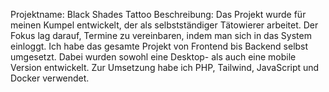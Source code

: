 Projektname: Black Shades Tattoo
Beschreibung: Das Projekt wurde für meinen Kumpel entwickelt, der als selbstständiger Tätowierer arbeitet.
Der Fokus lag darauf, Termine zu vereinbaren, indem man sich in das System einloggt.
Ich habe das gesamte Projekt von Frontend bis Backend selbst umgesetzt.
Dabei wurden sowohl eine Desktop- als auch eine mobile Version entwickelt.
Zur Umsetzung habe ich PHP, Tailwind, JavaScript und Docker verwendet.
